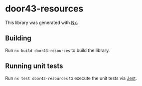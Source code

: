 # door43-resources

This library was generated with [Nx](https://nx.dev).

## Building

Run `nx build door43-resources` to build the library.

## Running unit tests

Run `nx test door43-resources` to execute the unit tests via [Jest](https://jestjs.io).
